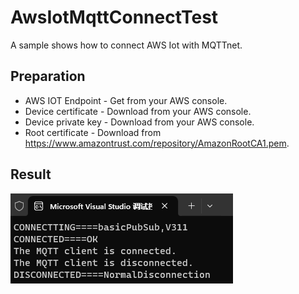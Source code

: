 # AwsIotMqttConnectTest

A sample shows how to connect AWS Iot with MQTTnet.

## Preparation

- AWS IOT Endpoint - Get from your AWS console.
- Device certificate - Download from your AWS console.
- Device private key - Download from your AWS console.
- Root certificate - Download from https://www.amazontrust.com/repository/AmazonRootCA1.pem. 

## Result

![](./res.png)